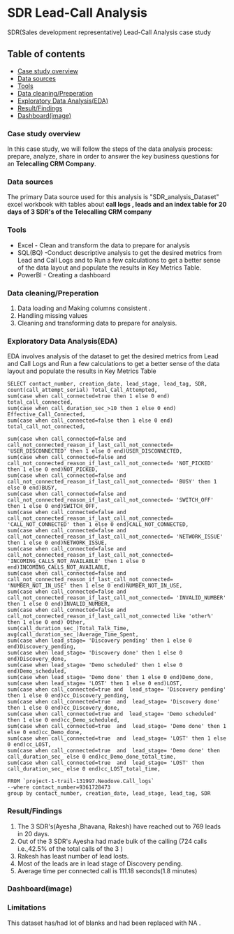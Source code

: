 # SDR Lead-Call Analysis
SDR(Sales development representative) Lead-Call Analysis case study

## Table of contents
- [Case study overview](#case-study-overview)
- [Data sources](#data-sources)
- [Tools](#tools)
-  [Data cleaning/Preperation](#data-cleaningpreperation)
-  [Exploratory Data Analysis(EDA)](#exploratory-data-analysiseda)
-  [Result/Findings](#resultfindings)
-  [Dashboard(image)](#dashboardimage)
  
### Case study overview
In this case study, we will follow the steps of the data analysis process: prepare, analyze, share in order to answer the key business questions for an **Telecalling CRM Company**.

### Data sources
 The primary Data source used for this analysis is "SDR_analysis_Dataset" excel workbook with tables about **call logs , leads and an index table for 20 days of  3 SDR's of the  Telecalling CRM company**

###  Tools
- Excel - Clean and transform the data to prepare for analysis
- SQL(BQ) -Conduct descriptive analysis to get the desired metrics from Lead and Call Logs and to Run a few calculations to get a better sense of the data layout and populate the results in Key Metrics Table.
- PowerBI - Creating a dashboard

###  Data cleaning/Preperation
 1. Data loading and Making columns consistent . 
 2. Handling missing values
 3. Cleaning and transforming data to prepare for analysis.

### Exploratory Data Analysis(EDA)

 EDA involves analysis  of the dataset to get the desired metrics from Lead and Call Logs and  Run a few calculations to get a better sense of the data layout and populate the results in Key Metrics Table

 ```
 SELECT contact_number, creation_date, lead_stage, lead_tag, SDR, count(call_attempt_serial) Total_Call_Attempted,
 sum(case when call_connected=true then 1 else 0 end) total_call_connected, 
 sum(case when call_duration_sec_>10 then 1 else 0 end) Effective_Call_Connected,
 sum(case when call_connected=false then 1 else 0 end) total_call_not_connected,

 sum(case when call_connected=false and call_not_connected_reason_if_last_call_not_connected= 'USER_DISCONNECTED' then 1 else 0 end)USER_DISCONNECTED,
 sum(case when call_connected=false and call_not_connected_reason_if_last_call_not_connected= 'NOT_PICKED' then 1 else 0 end)NOT_PICKED,
 sum(case when call_connected=false and call_not_connected_reason_if_last_call_not_connected= 'BUSY' then 1 else 0 end)BUSY,
 sum(case when call_connected=false and call_not_connected_reason_if_last_call_not_connected= 'SWITCH_OFF' then 1 else 0 end)SWITCH_OFF,
 sum(case when call_connected=false and call_not_connected_reason_if_last_call_not_connected= 'CALL_NOT_CONNECTED' then 1 else 0 end)CALL_NOT_CONNECTED,
 sum(case when call_connected=false and call_not_connected_reason_if_last_call_not_connected= 'NETWORK_ISSUE' then 1 else 0 end)NETWORK_ISSUE,
 sum(case when call_connected=false and call_not_connected_reason_if_last_call_not_connected= 'INCOMING_CALLS_NOT_AVAILABLE' then 1 else 0 end)INCOMING_CALLS_NOT_AVAILABLE,
 sum(case when call_connected=false and call_not_connected_reason_if_last_call_not_connected= 'NUMBER_NOT_IN_USE' then 1 else 0 end)NUMBER_NOT_IN_USE,
 sum(case when call_connected=false and call_not_connected_reason_if_last_call_not_connected= 'INVALID_NUMBER' then 1 else 0 end)INVALID_NUMBER,
 sum(case when call_connected=false and call_not_connected_reason_if_last_call_not_connected like 'other%' then 1 else 0 end) Other,
 sum(call_duration_sec_)Total_Talk_Time,
 avg(call_duration_sec_)Average_Time_Spent,
 sum(case when lead_stage= 'Discovery pending' then 1 else 0 end)Discovery_pending,
 sum(case when lead_stage= 'Discovery done' then 1 else 0 end)Discovery_done,
 sum(case when lead_stage= 'Demo scheduled' then 1 else 0 end)Demo_scheduled,
 sum(case when lead_stage= 'Demo done' then 1 else 0 end)Demo_done,
 sum(case when lead_stage= 'LOST' then 1 else 0 end)LOST,
 sum(case when call_connected=true and  lead_stage= 'Discovery pending' then 1 else 0 end)cc_Discovery_pending,
 sum(case when call_connected=true  and  lead_stage= 'Discovery done' then 1 else 0 end)cc_Discovery_done,
 sum(case when call_connected=true and  lead_stage= 'Demo scheduled' then 1 else 0 end)cc_Demo_scheduled,
 sum(case when call_connected=true  and  lead_stage= 'Demo done' then 1 else 0 end)cc_Demo_done,
 sum(case when call_connected=true  and  lead_stage= 'LOST' then 1 else 0 end)cc_LOST,
 sum(case when call_connected=true  and  lead_stage= 'Demo done' then call_duration_sec_ else 0 end)cc_Demo_done_total_time,
 sum(case when call_connected=true  and  lead_stage= 'LOST' then call_duration_sec_ else 0 end)cc_LOST_total_time,

FROM `project-1-trail-131997.Neodove.Call_logs`
--where contact_number=9361728473
group by contact_number, creation_date, lead_stage, lead_tag, SDR
```
### Result/Findings
1. The 3 SDR's(Ayesha ,Bhavana, Rakesh) have reached out to 769 leads in 20 days.
2. Out of the 3 SDR's Ayesha had made bulk of the calling (724 calls i.e.,42.5% of the total calls of the 3 ) 
3. Rakesh has least number of lead losts.
4. Most of the leads are in lead stage of Discovery pending.
5. Average time per connected call is 111.18 seconds(1.8 minutes)

###  Dashboard(image)  

### Limitations
 This dataset has/had lot of blanks and had been replaced with NA .



